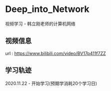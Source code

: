 # Deep_into_Network
视频学习 - 韩立刚老师的计算机网络

## 视频信息
url : https://www.bilibili.com/video/BV17p411f7ZZ

## 学习轨迹
2020.11.22 - 开始学习(预期学消耗20个学习日)
